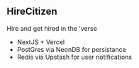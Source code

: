 ## HireCitizen

Hire and get hired in the 'verse

* NextJS + Vercel
* PostGres via NeonDB for persistance
* Redis via Upstash for user notifications
